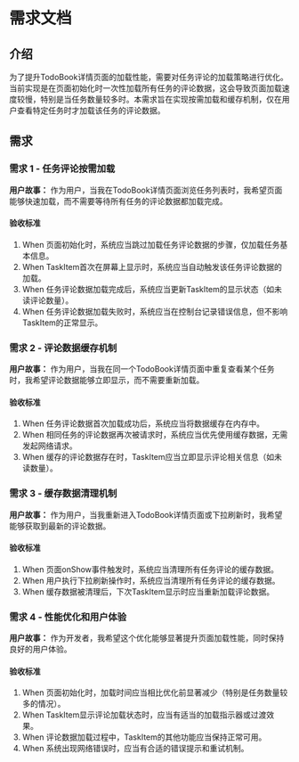 # 需求文档

## 介绍

为了提升TodoBook详情页面的加载性能，需要对任务评论的加载策略进行优化。当前实现是在页面初始化时一次性加载所有任务的评论数据，这会导致页面加载速度较慢，特别是当任务数量较多时。本需求旨在实现按需加载和缓存机制，仅在用户查看特定任务时才加载该任务的评论数据。

## 需求

### 需求 1 - 任务评论按需加载

**用户故事：** 作为用户，当我在TodoBook详情页面浏览任务列表时，我希望页面能够快速加载，而不需要等待所有任务的评论数据都加载完成。

#### 验收标准

1. When 页面初始化时，系统应当跳过加载任务评论数据的步骤，仅加载任务基本信息。
2. When TaskItem首次在屏幕上显示时，系统应当自动触发该任务评论数据的加载。
3. When 任务评论数据加载完成后，系统应当更新TaskItem的显示状态（如未读评论数量）。
4. When 任务评论数据加载失败时，系统应当在控制台记录错误信息，但不影响TaskItem的正常显示。

### 需求 2 - 评论数据缓存机制

**用户故事：** 作为用户，当我在同一个TodoBook详情页面中重复查看某个任务时，我希望评论数据能够立即显示，而不需要重新加载。

#### 验收标准

1. When 任务评论数据首次加载成功后，系统应当将数据缓存在内存中。
2. When 相同任务的评论数据再次被请求时，系统应当优先使用缓存数据，无需发起网络请求。
3. When 缓存的评论数据存在时，TaskItem应当立即显示评论相关信息（如未读数量）。

### 需求 3 - 缓存数据清理机制

**用户故事：** 作为用户，当我重新进入TodoBook详情页面或下拉刷新时，我希望能够获取到最新的评论数据。

#### 验收标准

1. When 页面onShow事件触发时，系统应当清理所有任务评论的缓存数据。
2. When 用户执行下拉刷新操作时，系统应当清理所有任务评论的缓存数据。
3. When 缓存数据被清理后，下次TaskItem显示时应当重新加载评论数据。

### 需求 4 - 性能优化和用户体验

**用户故事：** 作为开发者，我希望这个优化能够显著提升页面加载性能，同时保持良好的用户体验。

#### 验收标准

1. When 页面初始化时，加载时间应当相比优化前显著减少（特别是任务数量较多的情况）。
2. When TaskItem显示评论加载状态时，应当有适当的加载指示器或过渡效果。
3. When 评论数据加载过程中，TaskItem的其他功能应当保持正常可用。
4. When 系统出现网络错误时，应当有合适的错误提示和重试机制。